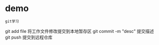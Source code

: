 # demo

```python
git学习

```
git add file  将工作文件修改提交到本地暂存区
git commit -m "desc"  提交描述
git push  提交到远程仓库